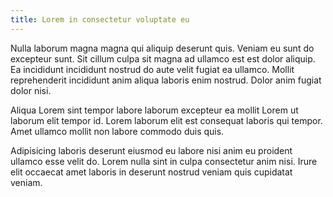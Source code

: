 ```yaml
---
title: Lorem in consectetur voluptate eu
---
```


Nulla laborum magna magna qui aliquip deserunt quis. Veniam eu sunt do excepteur sunt. Sit cillum culpa sit magna ad ullamco est est dolor aliquip. Ea incididunt incididunt nostrud do aute velit fugiat ea ullamco. Mollit reprehenderit incididunt anim aliqua laboris enim nostrud. Dolor anim fugiat dolor nisi.

Aliqua Lorem sint tempor labore laborum excepteur ea mollit Lorem ut laborum elit tempor id. Lorem laborum elit est consequat laboris qui tempor. Amet ullamco mollit non labore commodo duis quis.

Adipisicing laboris deserunt eiusmod eu labore nisi anim eu proident ullamco esse velit do. Lorem nulla sint in culpa consectetur anim nisi. Irure elit occaecat amet laboris in deserunt nostrud veniam quis cupidatat veniam.